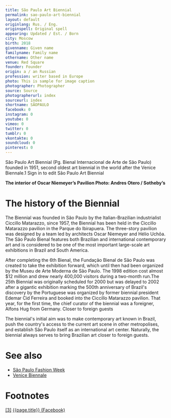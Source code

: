 ```yaml
---
title: São Paulo Art Biennial
permalink: sao-paulo-art-biennial
layout: default
originlang: Rus. / Eng.
originspell: Original spell
appearing: Updated / Est. / Born
city: Moscow
birth: 2018
givenname: Given name
familyname: Family name
othername: Other name
venue: Red Square
founder: Founder
origin: a / an Russian
profession: writer based in Europe
photo: This is sample for image caption
photographer: Photographer
source: Source
photographerurl: index
sourceurl: index
shortname: SÃOPAULO
facebook: 0
instagram: 0
youtube: 0
vimeo: 0
twitter: 0
tumblr: 0
vkontakte: 0
soundcloud: 0
pinterest: 0
---
```


São Paulo Art Biennial (Pg. Bienal Internacional de Arte de São Paulo) founded in 1951, second oldest art biennial in the world after the Venice Biennale.1 Sign in to edit São Paulo Art Biennial

**The interior of Oscar Niemeyer’s Pavilion
Photo:  Andres Otero / Sotheby’s**

# The history of the Biennial

The Biennial was founded in São Paulo by the Italian-Brazilian industrialist Ciccillo Matarazzo, since 1957, the Biennial has been held in the Ciccillo Matarazzo pavilion in the Parque do Ibirapuera. The three-story pavilion was designed by a team led by architects Oscar Niemeyer and Hélio Uchôa. The São Paulo Bienal features both Brazilian and international contemporary art and is considered to be one of the most important large-scale art exhibitions in Brazil and South America.

After completing the 6th Bienal, the Fundação Bienal de São Paulo was created to take the exhibition forward, which until then had been organized by the Museu de Arte Moderna de São Paulo. The 1998 edition cost almost $12 million and drew nearly 400,000 visitors during a two-month run.The 25th Biennial was originally scheduled for 2000 but was delayed to 2002 after a gigantic exhibition marking the 500th anniversary of Brazil's discovery by the Portuguese was organized by former biennial president Edemar Cid Ferreira and booked into the Ciccillo Matarazzo pavilion. That year, for the first time, the chief curator of the biennial was a foreigner, Alfons Hug from Germany. Closer to foreign guests

The biennial's initial aim was to make contemporary art known in Brazil, push the country's access to the current art scene in other metropolises, and establish São Paulo itself as an international art center. Naturally, the biennial always serves to bring Brazilian art closer to foreign guests.

# See also

+ [São Paulo Fashion Week](index)
+ [Venice Biennale](index)

# Footnotes

[[3]](#a3) <span id="f3"></span> [{{page.title}} (Facebook)](index)
